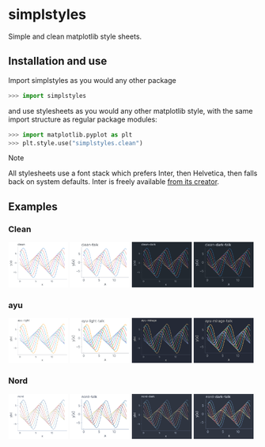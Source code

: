 # simplstyles

Simple and clean matplotlib style sheets.

## Installation and use

Import simplstyles as you would any other package

```py
>>> import simplstyles
```

and use stylesheets as you would any other matplotlib style, with the same import structure as regular package modules:

```py
>>> import matplotlib.pyplot as plt
>>> plt.style.use("simplstyles.clean")
```

> [!NOTE]
> All stylesheets use a font stack which prefers Inter, then Helvetica, then falls back on system defaults. Inter is freely available [from its creator](https://rsms.me/inter/).

## Examples

### Clean

<p float="left">
  <img src="./examples/clean.png" width="24%" alt="clean" />
  <img src="./examples/clean-talk.png" width="24%" alt="clean talk" /> 
  <img src="./examples/clean-dark.png" width="24%" alt="clean dark" />
  <img src="./examples/clean-dark-talk.png" width="24%" alt="clean dark talk" />
</p>

### ayu

<p float="left">
  <img src="./examples/ayu-light.png" width="24%" alt="clean" />
  <img src="./examples/ayu-light-talk.png" width="24%" alt="clean talk" /> 
  <img src="./examples/ayu-mirage.png" width="24%" alt="clean dark" />
  <img src="./examples/ayu-mirage-talk.png" width="24%" alt="clean dark talk" />
</p>

### Nord

<p float="left">
  <img src="./examples/nord.png" width="24%" alt="clean" />
  <img src="./examples/nord-talk.png" width="24%" alt="clean talk" /> 
  <img src="./examples/nord-dark.png" width="24%" alt="clean dark" />
  <img src="./examples/nord-dark-talk.png" width="24%" alt="clean dark talk" />
</p>
